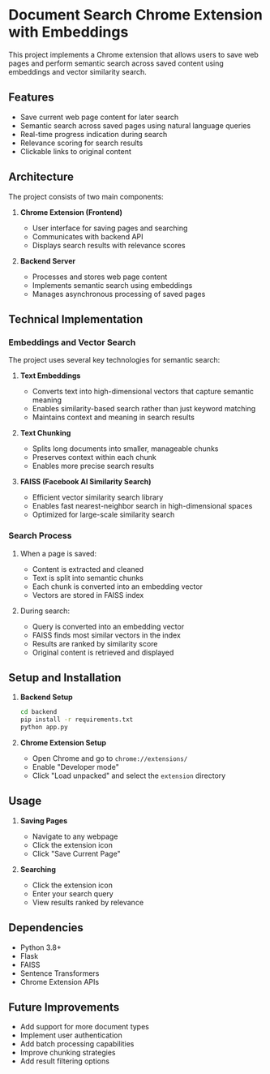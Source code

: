 # Document Search Chrome Extension with Embeddings

This project implements a Chrome extension that allows users to save web pages and perform semantic search across saved content using embeddings and vector similarity search.

## Features

- Save current web page content for later search
- Semantic search across saved pages using natural language queries
- Real-time progress indication during search
- Relevance scoring for search results
- Clickable links to original content

## Architecture

The project consists of two main components:

1. **Chrome Extension (Frontend)**
   - User interface for saving pages and searching
   - Communicates with backend API
   - Displays search results with relevance scores

2. **Backend Server**
   - Processes and stores web page content
   - Implements semantic search using embeddings
   - Manages asynchronous processing of saved pages

## Technical Implementation

### Embeddings and Vector Search

The project uses several key technologies for semantic search:

1. **Text Embeddings**
   - Converts text into high-dimensional vectors that capture semantic meaning
   - Enables similarity-based search rather than just keyword matching
   - Maintains context and meaning in search results

2. **Text Chunking**
   - Splits long documents into smaller, manageable chunks
   - Preserves context within each chunk
   - Enables more precise search results

3. **FAISS (Facebook AI Similarity Search)**
   - Efficient vector similarity search library
   - Enables fast nearest-neighbor search in high-dimensional spaces
   - Optimized for large-scale similarity search

### Search Process

1. When a page is saved:
   - Content is extracted and cleaned
   - Text is split into semantic chunks
   - Each chunk is converted into an embedding vector
   - Vectors are stored in FAISS index

2. During search:
   - Query is converted into an embedding vector
   - FAISS finds most similar vectors in the index
   - Results are ranked by similarity score
   - Original content is retrieved and displayed

## Setup and Installation

1. **Backend Setup**
   ```bash
   cd backend
   pip install -r requirements.txt
   python app.py
   ```

2. **Chrome Extension Setup**
   - Open Chrome and go to `chrome://extensions/`
   - Enable "Developer mode"
   - Click "Load unpacked" and select the `extension` directory

## Usage

1. **Saving Pages**
   - Navigate to any webpage
   - Click the extension icon
   - Click "Save Current Page"

2. **Searching**
   - Click the extension icon
   - Enter your search query
   - View results ranked by relevance

## Dependencies

- Python 3.8+
- Flask
- FAISS
- Sentence Transformers
- Chrome Extension APIs

## Future Improvements

- Add support for more document types
- Implement user authentication
- Add batch processing capabilities
- Improve chunking strategies
- Add result filtering options

